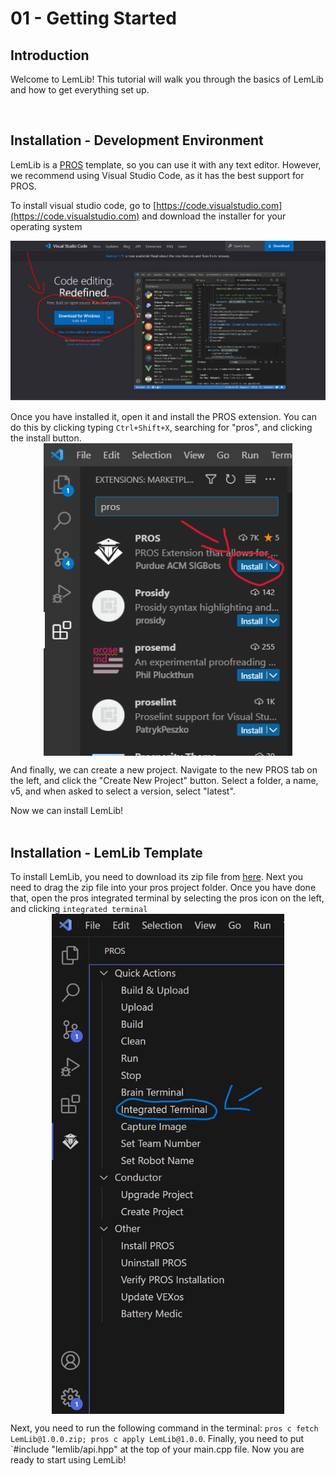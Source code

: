 # 01 - Getting Started

## **Introduction**

Welcome to LemLib! This tutorial will walk you through the basics of LemLib and how to get everything set up.

<br>

## **Installation - Development Environment**

LemLib is a [PROS](https://pros.cs.purdue.edu) template, so you can use it with any text editor. However, we recommend using Visual Studio Code, as it has the best support for PROS.

To install visual studio code, go to [https://code.visualstudio.com](https://code.visualstudio.com) and download the installer for your operating system

<img src="assets/1_getting_started/download-visual-studio-code.png"  width="800">

<br>

Once you have installed it, open it and install the PROS extension. You can do this by clicking typing `Ctrl+Shift+X`, searching for "pros", and clicking the install button.
<br>
<img src="assets/1_getting_started/install-pros.png" height=500 style="display: block;margin-left: auto;margin-right: auto;">

And finally, we can create a new project. Navigate to the new PROS tab on the left, and click the "Create New Project" button. Select a folder, a name, v5, and when asked to select a version, select "latest".

Now we can install LemLib!
<br>
<br>


## **Installation - LemLib Template**


To install LemLib, you need to download its zip file from [here](https://github.com/SizzinSeal/LemLib/releases/download/v0.3.3/LemLib@0.3.3.zip). Next you need to drag the zip file into your pros project folder. Once you have done that, open the pros integrated terminal by selecting the pros icon on the left, and clicking `integrated terminal` 
<br>
<img src="assets/1_getting_started/integrated_terminal.png" height=800 style="display: block;margin-left: auto;margin-right: auto;">


Next, you need to run the following command in the terminal: `pros c fetch LemLib@1.0.0.zip; pros c apply LemLib@1.0.0`. Finally, you need to put `#include "lemlib/api.hpp" at the top of your main.cpp file. Now you are ready to start using LemLib!
